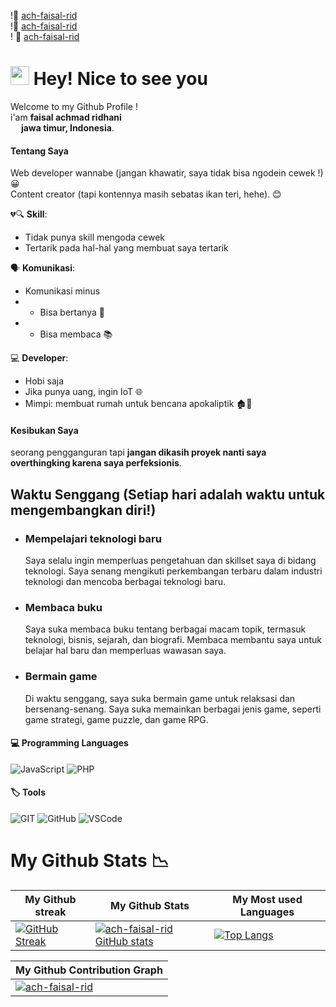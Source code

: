 !🔗 [ach-faisal-rid](https://komarev.com/ghpvc/?username=ach-faisal-rid) <br>
!🔗 [ach-faisal-rid](https://count.getloli.com/get/@:ach-faisal-rid) <br>
! 🙌 [ach-faisal-rid](https://https://github.com/sponsors/ach-faisal-rid)

<h1>
    <img src="https://emojis.slackmojis.com/emojis/images/1531849430/4246/blob-sunglasses.gif?1531849430" width="30"/> 
    <b>Hey! Nice to see you</b>
</h1>

<!-- from fauzidev -->

<p>
    Welcome to my <!>Github Profile ! <br> i'am <b>faisal achmad ridhani</b> </br> <img src="https://cdn-icons-png.flaticon.com/512/323/323372.png" 
    width="13" style="margin: 0; padding: 0;"/> <b>jawa timur, Indonesia</b>.
</p>

<h4>Tentang Saya</h4>
<p>
  Web developer wannabe (jangan khawatir, saya tidak bisa ngodein cewek !)  &#128512; <br>
  Content creator (tapi kontennya masih sebatas ikan teri, hehe). &#128522;

💔🔍 **Skill**:  
- Tidak punya skill mengoda cewek  
- Tertarik pada hal-hal yang membuat saya tertarik  

🗣️ **Komunikasi**:  
- Komunikasi minus  
- + Bisa bertanya 🤔  
- + Bisa membaca 📚  

💻 **Developer**:  
- Hobi saja  
- Jika punya uang, ingin IoT 🌐  
- Mimpi: membuat rumah untuk bencana apokaliptik 🏚️🚨
  
</p>

<h4>Kesibukan Saya</h4>
<p>
    seorang pengganguran tapi <b>jangan dikasih proyek nanti saya overthingking karena saya perfeksionis</b>.
</p>

<h2>Waktu Senggang (Setiap hari adalah waktu untuk mengembangkan diri!)</h2>
<ul>
  <li>
    <h3>Mempelajari teknologi baru</h3>
    <p>
      Saya selalu ingin memperluas pengetahuan dan skillset saya di bidang teknologi.
      Saya senang mengikuti perkembangan terbaru dalam industri teknologi dan mencoba berbagai teknologi baru.
    </p>
  </li>
  <li>
    <h3>Membaca buku</h3>
    <p>
      Saya suka membaca buku tentang berbagai macam topik, termasuk teknologi, bisnis, sejarah, dan biografi.
      Membaca membantu saya untuk belajar hal baru dan memperluas wawasan saya.
    </p>
  </li>
  <li>
    <h3>Bermain game</h3>
    <p>
      Di waktu senggang, saya suka bermain game untuk relaksasi dan bersenang-senang.
      Saya suka memainkan berbagai jenis game, seperti game strategi, game puzzle, dan game RPG.
    </p>
  </li>
</ul>

<h4><b>💻 Programming Languages</b></h4>

<p>
    <img alt="JavaScript" src="https://img.shields.io/badge/JavaScript-323330?style=for-the-badge&logo=javascript&logoColor=F7DF1E">
    <img alt="PHP" src="https://img.shields.io/badge/PHP-777BB4?style=for-the-badge&logo=php&logoColor=white">
</p>

<h4><b>🏷️ Tools</b></h4>

<p>
    <img alt="GIT" src="https://img.shields.io/badge/GIT-E44C30?style=for-the-badge&logo=git&logoColor=white">
    <img alt="GitHub" src="https://img.shields.io/badge/GitHub-100000?style=for-the-badge&logo=github&logoColor=white">
    <img alt="VSCode" src="https://img.shields.io/badge/VSCode-0078D4?style=for-the-badge&logo=visual%20studio%20code&logoColor=white">
</p>

<!-- from CityIsBetter -->
<h1>My Github Stats 📉</h1>

| My Github streak | My Github Stats | My Most used Languages |
|---|---|---|
| [![GitHub Streak](https://github-readme-streak-stats.herokuapp.com?user=ach-faisal-rid&theme=tokyonight&mode=weekly&background=000000C6)](https://github.com/ach-faisal-rid) | [![ach-faisal-rid GitHub stats](https://github-readme-stats.vercel.app/api?username=ach-faisal-rid&show_icons=true&theme=radical)](https://github.com/ach-faisal-rid/) | [![Top Langs](https://github-readme-stats.vercel.app/api/top-langs/?username=ach-faisal-rid&layout=compact&theme=dark)](https://github.com/ach-faisal-rid) |

| My Github Contribution Graph |
|---|
|[![ach-faisal-rid](https://github-readme-activity-graph.vercel.app/graph?username=ach-faisal-rid&bg_color=151515&color=c1c0c1&line=ffffff&point=403d3d&area=true&hide_border=true)](https://github.com/ashutosh00710/github-readme-activity-graph)|
